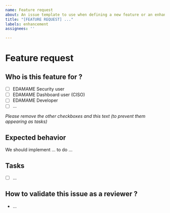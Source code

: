 ```yaml
---
name: Feature request
about: An issue template to use when defining a new feature or an enhancement.
title: "[FEATURE REQUEST] ..."
labels: enhancement
assignees: ''

---
```


# Feature request

## Who is this feature for ?
- [ ] EDAMAME Security user
- [ ] EDAMAME Dashboard user (CISO)
- [ ] EDAMAME Developer
- [ ] ...
  
_Please remove the other checkboxes and this text (to prevent them appearing as tasks)_

## Expected behavior
We should implement ... to do ...

## Tasks
- [ ] ...

## How to validate this issue as a reviewer ?
- ...

